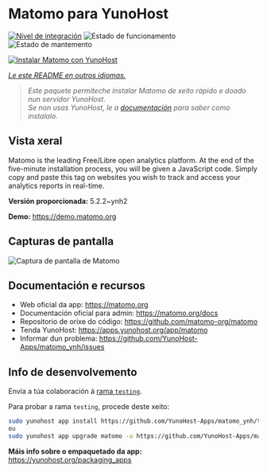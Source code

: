 <!--
NOTA: Este README foi creado automáticamente por <https://github.com/YunoHost/apps/tree/master/tools/readme_generator>
NON debe editarse manualmente.
-->

# Matomo para YunoHost

[![Nivel de integración](https://apps.yunohost.org/badge/integration/matomo)](https://ci-apps.yunohost.org/ci/apps/matomo/)
![Estado de funcionamento](https://apps.yunohost.org/badge/state/matomo)
![Estado de mantemento](https://apps.yunohost.org/badge/maintained/matomo)

[![Instalar Matomo con YunoHost](https://install-app.yunohost.org/install-with-yunohost.svg)](https://install-app.yunohost.org/?app=matomo)

*[Le este README en outros idiomas.](./ALL_README.md)*

> *Este paquete permíteche instalar Matomo de xeito rápido e doado nun servidor YunoHost.*  
> *Se non usas YunoHost, le a [documentación](https://yunohost.org/install) para saber como instalalo.*

## Vista xeral

Matomo is the leading Free/Libre open analytics platform. At the end of the five-minute installation process, you will be given a JavaScript code. Simply copy and paste this tag on websites you wish to track and access your analytics reports in real-time.


**Versión proporcionada:** 5.2.2~ynh2

**Demo:** <https://demo.matomo.org>

## Capturas de pantalla

![Captura de pantalla de Matomo](./doc/screenshots/screenshot.png)

## Documentación e recursos

- Web oficial da app: <https://matomo.org>
- Documentación oficial para admin: <https://matomo.org/docs>
- Repositorio de orixe do código: <https://github.com/matomo-org/matomo>
- Tenda YunoHost: <https://apps.yunohost.org/app/matomo>
- Informar dun problema: <https://github.com/YunoHost-Apps/matomo_ynh/issues>

## Info de desenvolvemento

Envía a túa colaboración á [rama `testing`](https://github.com/YunoHost-Apps/matomo_ynh/tree/testing).

Para probar a rama `testing`, procede deste xeito:

```bash
sudo yunohost app install https://github.com/YunoHost-Apps/matomo_ynh/tree/testing --debug
ou
sudo yunohost app upgrade matomo -u https://github.com/YunoHost-Apps/matomo_ynh/tree/testing --debug
```

**Máis info sobre o empaquetado da app:** <https://yunohost.org/packaging_apps>
